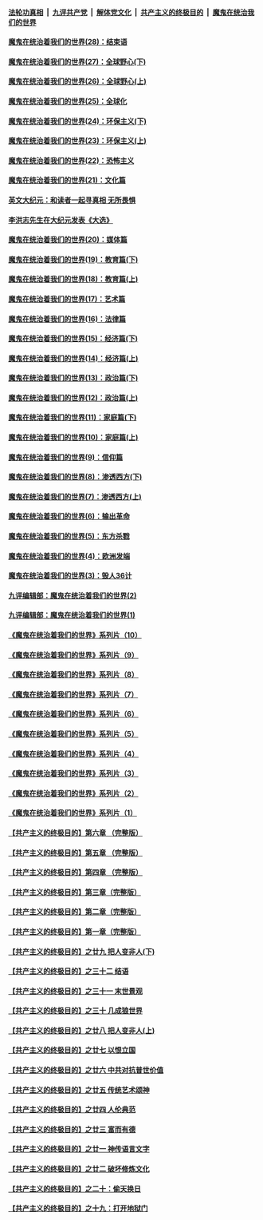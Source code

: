 ####  [法轮功真相](../../../../basic/blob/master/README.md?t=04171631) &nbsp;|&nbsp; [九评共产党](../../../../9ping.md/blob/master/README.md?t=04171631) &nbsp;|&nbsp; [解体党文化](../../../../jtdwh.md/blob/master/README.md?t=04171631)  &nbsp;|&nbsp; [共产主义的终极目的](../../../../gczydzjmd.md/blob/master/README.md?t=04171631) &nbsp;|&nbsp; [魔鬼在统治我们的世界](../../../../mgztzwmdsj.md/blob/master/README.md?t=04171631) 

#### [魔鬼在统治着我们的世界(28)：结束语](../pages/nsc422/n10936246.md?t=04171631) 

#### [魔鬼在统治着我们的世界(27)：全球野心(下)](../pages/nsc422/n10928319.md?t=04171631) 

#### [魔鬼在统治着我们的世界(26)：全球野心(上)](../pages/nsc422/n10900318.md?t=04171631) 

#### [魔鬼在统治着我们的世界(25)：全球化](../pages/nsc422/n10788205.md?t=04171631) 

#### [魔鬼在统治着我们的世界(24)：环保主义(下)](../pages/nsc422/n10695307.md?t=04171631) 

#### [魔鬼在统治着我们的世界(23)：环保主义(上)](../pages/nsc422/n10688613.md?t=04171631) 

#### [魔鬼在统治着我们的世界(22)：恐怖主义](../pages/nsc422/n10614727.md?t=04171631) 

#### [魔鬼在统治着我们的世界(21)：文化篇](../pages/nsc422/n10597706.md?t=04171631) 

#### [英文大纪元：和读者一起寻真相 无所畏惧](../pages/nsc422/n12542027.md?t=04171631) 

#### [李洪志先生在大纪元发表《大选》](../pages/nsc422/n12534746.md?t=04171631) 

#### [魔鬼在统治着我们的世界(20)：媒体篇](../pages/nsc422/n10586579.md?t=04171631) 

#### [魔鬼在统治着我们的世界(19)：教育篇(下)](../pages/nsc422/n10564808.md?t=04171631) 

#### [魔鬼在统治着我们的世界(18)：教育篇(上)](../pages/nsc422/n10526970.md?t=04171631) 

#### [魔鬼在统治着我们的世界(17)：艺术篇](../pages/nsc422/n10499093.md?t=04171631) 

#### [魔鬼在统治着我们的世界(16)：法律篇](../pages/nsc422/n10485969.md?t=04171631) 

#### [魔鬼在统治着我们的世界(15)：经济篇(下)](../pages/nsc422/n10469975.md?t=04171631) 

#### [魔鬼在统治着我们的世界(14)：经济篇(上)](../pages/nsc422/n10457370.md?t=04171631) 

#### [魔鬼在统治着我们的世界(13)：政治篇(下)](../pages/nsc422/n10448270.md?t=04171631) 

#### [魔鬼在统治着我们的世界(12)：政治篇(上)](../pages/nsc422/n10444576.md?t=04171631) 

#### [魔鬼在统治着我们的世界(11)：家庭篇(下)](../pages/nsc422/n10440961.md?t=04171631) 

#### [魔鬼在统治着我们的世界(10)：家庭篇(上)](../pages/nsc422/n10435448.md?t=04171631) 

#### [魔鬼在统治着我们的世界(9)：信仰篇](../pages/nsc422/n10432159.md?t=04171631) 

#### [魔鬼在统治着我们的世界(8)：渗透西方(下)](../pages/nsc422/n10429603.md?t=04171631) 

#### [魔鬼在统治着我们的世界(7)：渗透西方(上)](../pages/nsc422/n10426013.md?t=04171631) 

#### [魔鬼在统治着我们的世界(6)：输出革命](../pages/nsc422/n10421536.md?t=04171631) 

#### [魔鬼在统治着我们的世界(5)：东方杀戮](../pages/nsc422/n10417707.md?t=04171631) 

#### [魔鬼在统治着我们的世界(4)：欧洲发端](../pages/nsc422/n10414890.md?t=04171631) 

#### [魔鬼在统治着我们的世界(3)：毁人36计](../pages/nsc422/n10411583.md?t=04171631) 

#### [九评编辑部：魔鬼在统治着我们的世界(2)](../pages/nsc422/n10410036.md?t=04171631) 

#### [九评编辑部：魔鬼在统治着我们的世界(1)](../pages/nsc422/n10406825.md?t=04171631) 

#### [《魔鬼在统治着我们的世界》系列片（10）](../pages/nsc422/n12292670.md?t=04171631) 

#### [《魔鬼在统治着我们的世界》系列片（9）](../pages/nsc422/n12290859.md?t=04171631) 

#### [《魔鬼在统治着我们的世界》系列片（8）](../pages/nsc422/n12287445.md?t=04171631) 

#### [《魔鬼在统治着我们的世界》系列片（7）](../pages/nsc422/n12283425.md?t=04171631) 

#### [《魔鬼在统治着我们的世界》系列片（6）](../pages/nsc422/n12282314.md?t=04171631) 

#### [《魔鬼在统治着我们的世界》系列片（5）](../pages/nsc422/n12281419.md?t=04171631) 

#### [《魔鬼在统治着我们的世界》系列片（4）](../pages/nsc422/n12274024.md?t=04171631) 

#### [《魔鬼在统治着我们的世界》系列片（3）](../pages/nsc422/n12271322.md?t=04171631) 

#### [《魔鬼在统治着我们的世界》系列片（2）](../pages/nsc422/n12269049.md?t=04171631) 

#### [《魔鬼在统治着我们的世界》系列片（1）](../pages/nsc422/n12267575.md?t=04171631) 

#### [【共产主义的终极目的】第六章 （完整版）](../pages/nsc422/n11428913.md?t=04171631) 

#### [【共产主义的终极目的】第五章 （完整版）](../pages/nsc422/n11428912.md?t=04171631) 

#### [【共产主义的终极目的】第四章 （完整版）](../pages/nsc422/n11428907.md?t=04171631) 

#### [【共产主义的终极目的】第三章（完整版）](../pages/nsc422/n11428848.md?t=04171631) 

#### [【共产主义的终极目的】第二章（完整版）](../pages/nsc422/n11428831.md?t=04171631) 

#### [【共产主义的终极目的】第一章（完整版）](../pages/nsc422/n11417651.md?t=04171631) 

#### [【共产主义的终极目的】之廿九 把人变非人(下)](../pages/nsc422/n11344140.md?t=04171631) 

#### [【共产主义的终极目的】之三十二 结语](../pages/nsc422/n11360535.md?t=04171631) 

#### [【共产主义的终极目的】之三十一 末世景观](../pages/nsc422/n11351129.md?t=04171631) 

#### [【共产主义的终极目的】之三十 几成狼世界](../pages/nsc422/n11348280.md?t=04171631) 

#### [【共产主义的终极目的】之廿八 把人变非人(上)](../pages/nsc422/n11340492.md?t=04171631) 

#### [【共产主义的终极目的】之廿七 以恨立国](../pages/nsc422/n11336944.md?t=04171631) 

#### [【共产主义的终极目的】之廿六 中共对抗普世价值](../pages/nsc422/n11324785.md?t=04171631) 

#### [【共产主义的终极目的】之廿五 传统艺术颂神](../pages/nsc422/n11296396.md?t=04171631) 

#### [【共产主义的终极目的】之廿四 人伦典范](../pages/nsc422/n11296397.md?t=04171631) 

#### [【共产主义的终极目的】之廿三 富而有德](../pages/nsc422/n11283598.md?t=04171631) 

#### [【共产主义的终极目的】之廿一 神传语言文字](../pages/nsc422/n11263265.md?t=04171631) 

#### [【共产主义的终极目的】之廿二 破坏修炼文化](../pages/nsc422/n11245728.md?t=04171631) 

#### [【共产主义的终极目的】之二十：偷天换日](../pages/nsc422/n11238846.md?t=04171631) 

#### [【共产主义的终极目的】之十九：打开地狱门](../pages/nsc422/n11206376.md?t=04171631) 

